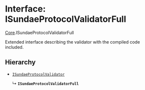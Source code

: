# Interface: ISundaeProtocolValidatorFull

[Core](../modules/Core.md).ISundaeProtocolValidatorFull

Extended interface describing the validator with the compiled code included.

## Hierarchy

- [`ISundaeProtocolValidator`](Core.ISundaeProtocolValidator.md)

  ↳ **`ISundaeProtocolValidatorFull`**
